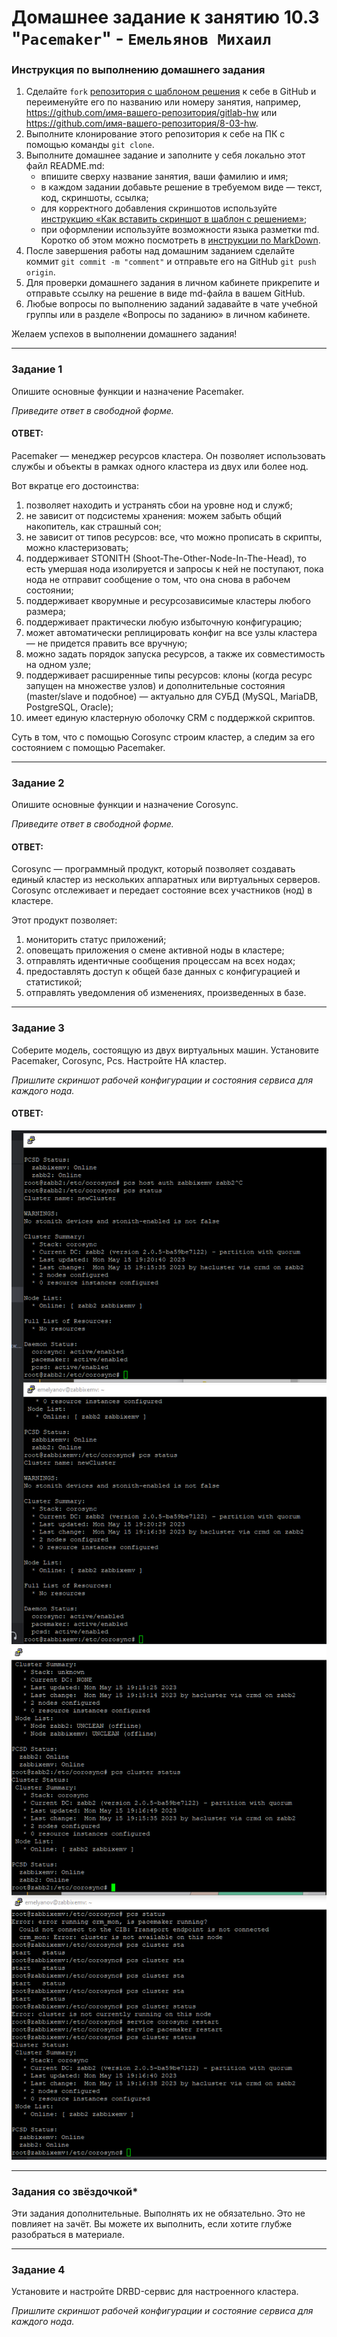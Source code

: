 # Домашнее задание к занятию 10.3 "`Pacemaker`" - `Емельянов Михаил`

### Инструкция по выполнению домашнего задания

   1. Сделайте `fork` [репозитория c шаблоном решения](https://github.com/netology-code/sys-pattern-homework) к себе в GitHub и переименуйте его по названию или номеру занятия, например, https://github.com/имя-вашего-репозитория/gitlab-hw или https://github.com/имя-вашего-репозитория/8-03-hw.
   2. Выполните клонирование этого репозитория к себе на ПК с помощью команды `git clone`.
   3. Выполните домашнее задание и заполните у себя локально этот файл README.md:
      - впишите сверху название занятия, ваши фамилию и имя;
      - в каждом задании добавьте решение в требуемом виде — текст, код, скриншоты, ссылка;
      - для корректного добавления скриншотов используйте [инструкцию «Как вставить скриншот в шаблон с решением»](https://github.com/netology-code/sys-pattern-homework/blob/main/screen-instruction.md);
      - при оформлении используйте возможности языка разметки md. Коротко об этом можно посмотреть в [инструкции  по MarkDown](https://github.com/netology-code/sys-pattern-homework/blob/main/md-instruction.md).
   4. После завершения работы над домашним заданием сделайте коммит `git commit -m "comment"` и отправьте его на GitHub `git push origin`.
   5. Для проверки домашнего задания в личном кабинете прикрепите и отправьте ссылку на решение в виде md-файла в вашем GitHub.
   6. Любые вопросы по выполнению заданий задавайте в чате учебной группы или в разделе «Вопросы по заданию» в личном кабинете.
   
Желаем успехов в выполнении домашнего задания!

---

### Задание 1

Опишите основные функции и назначение Pacemaker.

*Приведите ответ в свободной форме.*

#### ОТВЕТ:

Pacemaker — менеджер ресурсов кластера. Он позволяет использовать службы и объекты в рамках одного кластера из двух или более нод.

Вот вкратце его достоинства:
1. позволяет находить и устранять сбои на уровне нод и служб;
2. не зависит от подсистемы хранения: можем забыть общий накопитель, как страшный сон;
3. не зависит от типов ресурсов: все, что можно прописать в скрипты, можно кластеризовать;
4. поддерживает STONITH (Shoot-The-Other-Node-In-The-Head), то есть умершая нода изолируется и запросы к ней не поступают, пока нода не отправит сообщение о том, что она снова в рабочем состоянии;
5. поддерживает кворумные и ресурсозависимые кластеры любого размера;
6. поддерживает практически любую избыточную конфигурацию;
7. может автоматически реплицировать конфиг на все узлы кластера — не придется править все вручную;
8. можно задать порядок запуска ресурсов, а также их совместимость на одном узле;
9. поддерживает расширенные типы ресурсов: клоны (когда ресурс запущен на множестве узлов) и дополнительные состояния (master/slave и подобное) — актуально для СУБД (MySQL, MariaDB, PostgreSQL, Oracle);
10. имеет единую кластерную оболочку CRM с поддержкой скриптов.

Суть в том, что с помощью Corosync строим кластер, а следим за его состоянием с помощью Pacemaker.

---

### Задание 2

Опишите основные функции и назначение Corosync.

*Приведите ответ в свободной форме.*

#### ОТВЕТ:

Corosync — программный продукт, который позволяет создавать единый кластер из нескольких аппаратных или виртуальных серверов. Corosync отслеживает и передает состояние всех участников (нод) в кластере.

Этот продукт позволяет:

1. мониторить статус приложений;
2. оповещать приложения о смене активной ноды в кластере;
3. отправлять идентичные сообщения процессам на всех нодах;
4. предоставлять доступ к общей базе данных с конфигурацией и статистикой;
5. отправлять уведомления об изменениях, произведенных в базе.

---

### Задание 3

Соберите модель, состоящую из двух виртуальных машин. Установите Pacemaker, Corosync, Pcs. Настройте HA кластер.

*Пришлите скриншот рабочей конфигурации и состояния сервиса для каждого нода.*

#### ОТВЕТ:

![Скриншот-1](https://github.com/Monooks/10-03_NetoHW/blob/main/img/10.03_1.png)
![Скриншот-2](https://github.com/Monooks/10-03_NetoHW/blob/main/img/10.03_2.png)

---

### Задания со звёздочкой*
Эти задания дополнительные. Выполнять их не обязательно. Это не повлияет на зачёт. Вы можете их выполнить, если хотите глубже разобраться в материале.
 
---

### Задание 4

Установите и настройте DRBD-сервис для настроенного кластера.

*Пришлите скриншот рабочей конфигурации и состояние сервиса для каждого нода.*
